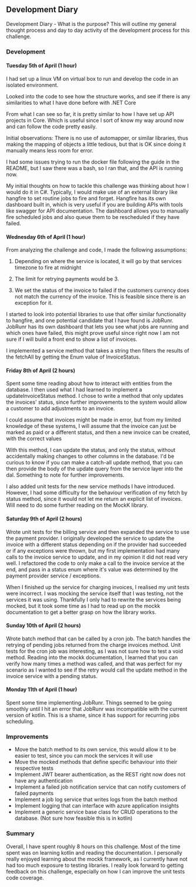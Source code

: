 ## Development Diary
Development Diary - What is the purpose?
This will outline my general thought process and day to day activity of the development process for this challenge.

### Development

#### Tuesday 5th of April (1 hour)
I had set up a linux VM on virtual box to run and develop the code in an isolated environment.

Looked into the code to see how the structure works, and see if there is any similarities to what I have done before
with .NET Core

From what I can see so far, it is pretty similar to how I have set up API projects in Core. Which is useful since I
sort of know my way around now and can follow the code pretty easily.

Initial observations:
There is no use of automapper, or similar libraries, thus making the mapping of objects a little
tedious, but that is OK since doing it manually means less room for error.

I had some issues trying to run the docker file following the guide in the README, but I saw there was a bash,
so I ran that, and the API is running now.

My initial thoughts on how to tackle this challenge was thinking about how I would do it in C#. Typically, I would
make use of an external library like hangfire to set routine jobs to fire and forget. Hangfire has its own dashboard
built in, which is very useful if you are building APIs with tools like swagger for API documentation.
The dashboard allows you to manually fire scheduled jobs and also queue them to be rescheduled if they have failed.

#### Wednesday 6th of April (1 hour)
From analyzing the challenge and code, I made the following assumptions:

1. Depending on where the service is located, it will go by that services timezone to fire at midnight

2. The limit for retrying payments would be 3.

3. We set the status of the invoice to failed if the customers currency does not match the currency of the invoice. This is feasible since there is an exception for it.

I started to look into potential libraries to use that offer similar functionality to hangfire, and one potential
candidate that I have found is JobRunr. JobRunr has its own dashboard that lets you see what jobs are running and which 
ones have failed, this might prove useful since right now I am not sure if I will build a front end to show a list of 
invoices.

I implemented a service method that takes a string then filters the results of the fetchAll by getting the Enum
value of InvoiceStatus.

#### Friday 8th of April (2 hours)
Spent some time reading about how to interact with entities from the database. I then used what I had learned to
implement a updateInvoiceStatus method. I chose to write a method that only updates the invoices' status, since
further improvements to the system would allow a customer to add adjustments to an invoice.

I could assume that invoices might be made in error, but from my limited knowledge of these systems, I
will assume that the invoice can just be marked as paid or a different status, and then a new invoice can be
created, with the correct values

With this method, I can update the status, and only the status, without accidentally making changes to other columns
in the database. I'd be curious to know if you can make a catch-all update method, that you can then provide the
body of the update query from the service layer into the dal. Something to note for further improvements.

I also added unit tests for the new service methods I have introduced. However, I had some difficulty for the
behaviour verification of my fetch by status method, since it would not let me return an explicit list of invoices.
Will need to do some further reading on the MockK library.

#### Saturday 9th of April (2 hours)
Wrote unit tests for the billing service and then expanded the service to use the payment provider. I originally
developed the service to update the invoice with a different status depending on if the provider had succeeded or if 
any exceptions were thrown, but my first implementation had many calls to the invoice service to update, and in my 
opinion it did not read very well. I refactored the code to only make a call to the invoice service at the end, and pass
in a status enum where it's value was determined by the payment provider service / exceptions.

When I finished up the service for charging invoices, I realised my unit tests were incorrect. I was mocking the service
itself that I was testing, not the services it was using. Thankfully I only had to rewrite the services being mocked, 
but it took some time as I had to read up on the mockk documentation to get a better grasp on how the library works.

#### Sunday 10th of April (2 hours)
Wrote batch method that can be called by a cron job. The batch handles the retrying of pending jobs returned from the 
charge invoices method. Unit tests for the cron job was interesting, as I was not sure how to test a void method.
Reading into the mockk documentation, I learned that you can verify how many times a method was called, and that was 
perfect for my scenario as I wanted to see if the retry would call the update method in the invoice service with a
pending status.

#### Monday 11th of April (1 hour)
Spent some time implementing JobRunr. Things seemed to be going smoothly until I hit an error that JobRunr was 
incompatible with the current version of kotlin. This is a shame, since it has support for recurring jobs scheduling.

### Improvements

- Move the batch method to its own service, this would allow it to be easier to test, since you can mock the services it will use
- Move the mocked methods that define specific behaviour into their respective tests
- Implement JWT bearer authentication, as the REST right now does not have any authentication
- Implement a failed job notification service that can notify customers of failed payments
- Implement a job log service that writes logs from the batch method
- Implement logging that can interface with azure application insights
- Implement a generic service base class for CRUD operations to the database. (Not sure how feasible this is in kotlin)

### Summary

Overall, I have spent roughly 8 hours on this challenge. Most of the time spent was on learning kotlin and reading the 
documentation. I personally really enjoyed learning about the mockk framework, as I currently have not had too much
exposure to testing libraries. I really look forward to getting feedback on this challenge, especially on how I can
improve the unit tests code coverage.